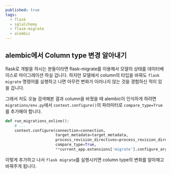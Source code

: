 ```yaml
---
published: true
tags:
  - flask
  - sqlalchemy
  - flask-migrate
  - alembic
---
```

## alembic에서 Column type 변경 알아내기

flask로 개발을 하시는 분들이라면 flask-migrate를 이용해서 모델의 상태를 데이터베이스로 마이그레이션 하실 겁니다. 하지만 모델에서 column의 타입을 바꿔도 `flask migrate` 명령어를 실행하고 나면 아무런 변화가 이러나지 않는 것을 경험하신 적이 있을 겁니다.

그래서 저도 오늘 검색해본 결과 column을 바꿨을 때 alembic이 인식하게 하려면 `migrations/env.py`에서 `context.configure()`의 파라미터로 `compare_type=True`를 추가해야 합니다.

```python
def run_migrations_online():
    # ...
    context.configure(connection=connection,
                      target_metadata=target_metadata,
                      process_revision_directives=process_revision_directives,
                      compare_type=True,
                      **current_app.extensions['migrate'].configure_arg
 ```
 
 이렇게 추가하고 나서 `flask migrate`를 실행시키면 column type의 변화를 알아채고 바꿔주게 됩니다.
